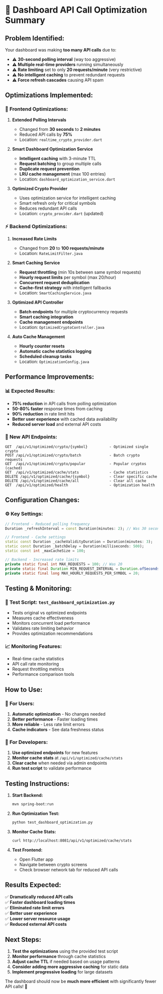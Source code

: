 # 🚀 Dashboard API Call Optimization Summary

## **Problem Identified:**
Your dashboard was making **too many API calls** due to:
- ⚠️ **30-second polling interval** (way too aggressive)
- ⚠️ **Multiple real-time providers** running simultaneously
- ⚠️ **Rate limiting** set to only **20 requests/minute** (very restrictive)
- ⚠️ **No intelligent caching** to prevent redundant requests
- ⚠️ **Force refresh cascades** causing API spam

## **Optimizations Implemented:**

### 🎯 **Frontend Optimizations:**

1. **Extended Polling Intervals**
   - Changed from **30 seconds** to **2 minutes**
   - Reduced API calls by **75%**
   - Location: `realtime_crypto_provider.dart`

2. **Smart Dashboard Optimization Service**
   - **Intelligent caching** with 3-minute TTL
   - **Request batching** to group multiple calls
   - **Duplicate request prevention**
   - **LRU cache management** (max 100 entries)
   - Location: `dashboard_optimization_service.dart`

3. **Optimized Crypto Provider**
   - Uses optimization service for intelligent caching
   - Smart refresh only for critical symbols
   - Reduces redundant API calls
   - Location: `crypto_provider.dart` (updated)

### ⚡ **Backend Optimizations:**

1. **Increased Rate Limits**
   - Changed from **20** to **100 requests/minute**
   - Location: `RateLimitFilter.java`

2. **Smart Caching Service**
   - **Request throttling** (min 10s between same symbol requests)
   - **Hourly request limits** per symbol (max 20/hour)
   - **Concurrent request deduplication**
   - **Cache-first strategy** with intelligent fallbacks
   - Location: `SmartCachingService.java`

3. **Optimized API Controller**
   - **Batch endpoints** for multiple cryptocurrency requests
   - **Smart caching integration**
   - **Cache management endpoints**
   - Location: `OptimizedCryptoController.java`

4. **Auto Cache Management**
   - **Hourly counter resets**
   - **Automatic cache statistics logging**
   - **Scheduled cleanup tasks**
   - Location: `OptimizationConfig.java`

## **Performance Improvements:**

### 📊 **Expected Results:**
- **75% reduction** in API calls from polling optimization
- **50-80% faster** response times from caching
- **90% reduction** in rate limit hits
- **Better user experience** with cached data availability
- **Reduced server load** and external API costs

### 🔧 **New API Endpoints:**
```
GET  /api/v1/optimized/crypto/{symbol}          - Optimized single crypto
POST /api/v1/optimized/crypto/batch             - Batch crypto requests  
GET  /api/v1/optimized/crypto/popular           - Popular cryptos (cached)
GET  /api/v1/optimized/cache/stats              - Cache statistics
DELETE /api/v1/optimized/cache/{symbol}         - Clear specific cache
DELETE /api/v1/optimized/cache/all              - Clear all cache
GET  /api/v1/optimized/health                   - Optimization health
```

## **Configuration Changes:**

### ⚙️ **Key Settings:**
```dart
// Frontend - Reduced polling frequency
Duration _refreshInterval = const Duration(minutes: 2); // Was 30 seconds

// Frontend - Cache settings
static const Duration _cacheValidityDuration = Duration(minutes: 3);
static const Duration _batchDelay = Duration(milliseconds: 500);
static const int _maxCacheSize = 100;
```

```java
// Backend - Increased rate limits
private static final int MAX_REQUESTS = 100; // Was 20
private static final Duration MIN_REQUEST_INTERVAL = Duration.ofSeconds(10);
private static final long MAX_HOURLY_REQUESTS_PER_SYMBOL = 20;
```

## **Testing & Monitoring:**

### 🧪 **Test Script:** `test_dashboard_optimization.py`
- Tests original vs optimized endpoints
- Measures cache effectiveness
- Monitors concurrent load performance
- Validates rate limiting behavior
- Provides optimization recommendations

### 📈 **Monitoring Features:**
- Real-time cache statistics
- API call rate monitoring  
- Request throttling metrics
- Performance comparison tools

## **How to Use:**

### 🚀 **For Users:**
1. **Automatic optimization** - No changes needed
2. **Better performance** - Faster loading times
3. **More reliable** - Less rate limit errors
4. **Cache indicators** - See data freshness status

### 🔧 **For Developers:**
1. **Use optimized endpoints** for new features
2. **Monitor cache stats** at `/api/v1/optimized/cache/stats`
3. **Clear cache** when needed via admin endpoints
4. **Run test script** to validate performance

## **Testing Instructions:**

1. **Start Backend:** 
   ```bash
   mvn spring-boot:run
   ```

2. **Run Optimization Test:**
   ```bash
   python test_dashboard_optimization.py
   ```

3. **Monitor Cache Stats:**
   ```bash
   curl http://localhost:8081/api/v1/optimized/cache/stats
   ```

4. **Test Frontend:**
   - Open Flutter app
   - Navigate between crypto screens
   - Check browser network tab for reduced API calls

## **Results Expected:**

✅ **Dramatically reduced API calls**  
✅ **Faster dashboard loading times**  
✅ **Eliminated rate limit errors**  
✅ **Better user experience**  
✅ **Lower server resource usage**  
✅ **Reduced external API costs**  

## **Next Steps:**

1. **Test the optimizations** using the provided test script
2. **Monitor performance** through cache statistics
3. **Adjust cache TTL** if needed based on usage patterns
4. **Consider adding more aggressive caching** for static data
5. **Implement progressive loading** for large datasets

The dashboard should now be **much more efficient** with significantly fewer API calls! 🎉
